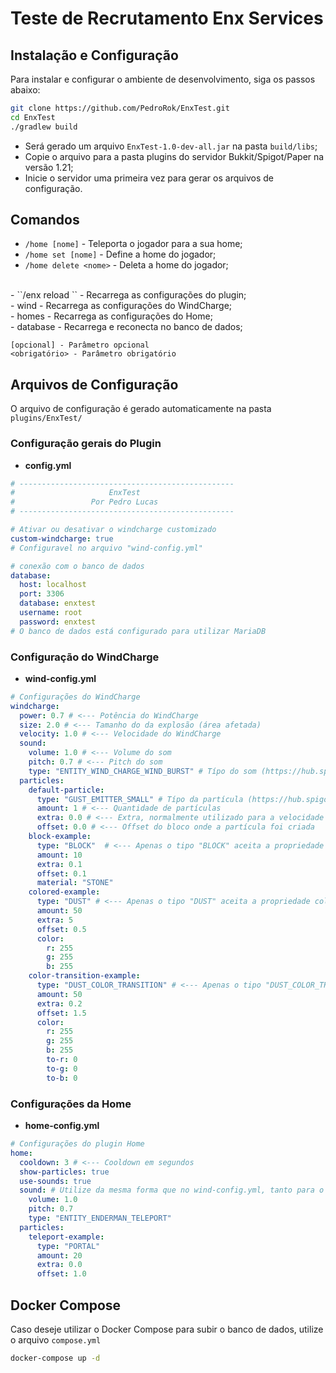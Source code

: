 # Teste de Recrutamento Enx Services

## Instalação e Configuração

Para instalar e configurar o ambiente de desenvolvimento, siga os passos abaixo:

```bash
git clone https://github.com/PedroRok/EnxTest.git
cd EnxTest
./gradlew build
```
- Será gerado um arquivo ``EnxTest-1.0-dev-all.jar`` na pasta ``build/libs``; <br>
- Copie o arquivo para a pasta plugins do servidor Bukkit/Spigot/Paper na versão 1.21; <br>
- Inicie o servidor uma primeira vez para gerar os arquivos de configuração. <br>

## Comandos

- ``/home [nome]`` - Teleporta o jogador para a sua home; <br>
- ``/home set [nome]`` - Define a home do jogador; <br>
- ``/home delete <nome>`` - Deleta a home do jogador; <br>
<br>
- ``/enx reload <wind/homes/database>`` - Recarrega as configurações do plugin; <br>
  - wind - Recarrega as configurações do WindCharge; <br>
  - homes - Recarrega as configurações do Home; <br>
  - database - Recarrega e reconecta no banco de dados; <br>

``[opcional] - Parâmetro opcional`` <br>
``<obrigatório> - Parâmetro obrigatório`` <br>


## Arquivos de Configuração

O arquivo de configuração é gerado automaticamente na pasta ``plugins/EnxTest/`` <br>

### Configuração gerais do Plugin

- **config.yml** <br>
```yml
# ------------------------------------------------
#                     EnxTest
#                 Por Pedro Lucas
# ------------------------------------------------

# Ativar ou desativar o windcharge customizado
custom-windcharge: true
# Configuravel no arquivo "wind-config.yml"

# conexão com o banco de dados
database:
  host: localhost
  port: 3306
  database: enxtest
  username: root
  password: enxtest
# O banco de dados está configurado para utilizar MariaDB
```
### Configuração do WindCharge

- **wind-config.yml** <br>
```yml
# Configurações do WindCharge
windcharge:
  power: 0.7 # <--- Potência do WindCharge
  size: 2.0 # <--- Tamanho do da explosão (área afetada)
  velocity: 1.0 # <--- Velocidade do WindCharge      
  sound:
    volume: 1.0 # <--- Volume do som                     
    pitch: 0.7 # <--- Pitch do som  
    type: "ENTITY_WIND_CHARGE_WIND_BURST" # Típo do som (https://hub.spigotmc.org/javadocs/spigot/org/bukkit/Sound.html)
  particles:
    default-particle:
      type: "GUST_EMITTER_SMALL" # Típo da partícula (https://hub.spigotmc.org/javadocs/spigot/org/bukkit/Particle.html)
      amount: 1 # <--- Quantidade de partículas
      extra: 0.0 # <--- Extra, normalmente utilizado para a velocidade da partícula
      offset: 0.0 # <--- Offset do bloco onde a partícula foi criada
    block-example:
      type: "BLOCK"  # <--- Apenas o tipo "BLOCK" aceita a propriedade material
      amount: 10
      extra: 0.1
      offset: 0.1
      material: "STONE"
    colored-example:
      type: "DUST" # <--- Apenas o tipo "DUST" aceita a propriedade color
      amount: 50
      extra: 5
      offset: 0.5
      color:
        r: 255
        g: 255
        b: 255
    color-transition-example:
      type: "DUST_COLOR_TRANSITION" # <--- Apenas o tipo "DUST_COLOR_TRANSITION" aceita as propriedades to-r, to-g e to-b
      amount: 50
      extra: 0.2
      offset: 1.5
      color:
        r: 255
        g: 255
        b: 255
        to-r: 0
        to-g: 0
        to-b: 0
```

### Configurações da Home

- **home-config.yml** <br>
```yml
# Configurações do plugin Home
home:
  cooldown: 3 # <--- Cooldown em segundos
  show-particles: true
  use-sounds: true
  sound: # Utilize da mesma forma que no wind-config.yml, tanto para o som quanto para as partículas
    volume: 1.0 
    pitch: 0.7 
    type: "ENTITY_ENDERMAN_TELEPORT"
  particles:
    teleport-example:
      type: "PORTAL"
      amount: 20
      extra: 0.0
      offset: 1.0
```


## Docker Compose
Caso deseje utilizar o Docker Compose para subir o banco de dados, utilize o arquivo ``compose.yml``
```bash
docker-compose up -d
```
